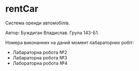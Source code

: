 # rentCar
Система оренди автомобілів.

Автор: Буждиган Владислав. Група 143-Б1.

Номера виконанних на даний момент лабараторних робіт:
- Лабараторна робота №2
- Лабараторна робота №3
- Лабораторна робота №4
